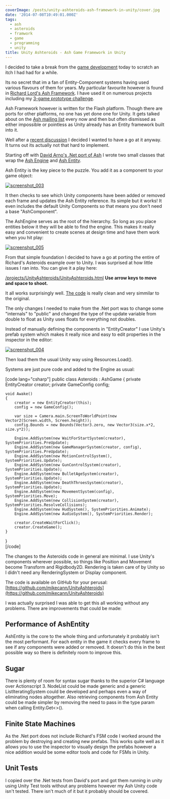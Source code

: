 ```yaml
---
coverImage: /posts/unity-ashteroids-ash-framework-in-unity/cover.jpg
date: '2014-07-08T10:49:01.000Z'
tags:
  - ash
  - asteroids
  - framwork
  - game
  - programming
  - unity
title: Unity Ashteroids - Ash Game Framework in Unity
---
```


I decided to take a break from the [game development](https://www.mikecann.co.uk/myprojects/mr-nibbles-3d/mr-nibbles-3d-menus-obscuring/) today to scratch an itch I had had for a while.

<!-- more -->

Its no secret that im a fan of Entity-Component systems having used various flavours of them for years. My particular favourite however is found in [Richard Lord's Ash Framework](https://www.ashframework.org/). I have used it on numerous projects including my [3-game prototype challenge](/posts/the-three-game-challenge/).

<!--more-->

Ash Framework however is written for the Flash platform. Though there are ports for other platforms, no one has yet done one for Unity. It gets talked about on the [Ash mailing list](https://groups.google.com/group/ash-framework?hl=en) every now and then but often dismissed as either impossible or pointless as Unity already has an Entity framework built into it.

Well after a [recent discussion](https://groups.google.com/forum/?hl=en#!topic/ash-framework/NrC5dQyBRkY) I decided I wanted to have a go at it anyway. It turns out its actually not that hard to implement.

Starting off with [David Arno's .Net port of Ash](https://github.com/DavidArno/Ash.NET) I wrote two small classes that wrap the [Ash Engine](https://github.com/mikecann/UnityAshteroids/blob/master/Assets/Ash/Unity/AshGame.cs) and [Ash Entity](https://github.com/mikecann/UnityAshteroids/blob/master/Assets/Ash/Unity/AshEntity.cs).

Ash Entity is the key piece to the puzzle. You add it as a component to your game object:

[![screenshot_003](https://www.mikecann.co.uk/wp-content/uploads/2014/07/screenshot_003.png)](https://www.mikecann.co.uk/wp-content/uploads/2014/07/screenshot_003.png)

It then checks to see which Unity components have been added or removed each frame and updates the Ash Entity reference. Its simple but it works! It even includes the default Unity Components so that means you don't need a base "AshComponent".

The AshEngine serves as the root of the hierarchy. So long as you place entities below it they will be able to find the engine. This makes it really easy and convenient to create scenes at design time and have them work when you hit play:

[![screenshot_005](https://www.mikecann.co.uk/wp-content/uploads/2014/07/screenshot_005.png)](https://www.mikecann.co.uk/wp-content/uploads/2014/07/screenshot_005.png)

From that simple foundation I decided to have a go at porting the entire of Richard's Asteroids example over to Unity. I was surprised at how little issues I ran into. You can give it a play here:

[/projects/UnityAshteroids/UnityAshteroids.html](/projects/UnityAshteroids/UnityAshteroids.html)
**Use arrow keys to move and space to shoot.**

It all works surprisingly well. [The code](https://github.com/mikecann/UnityAshteroids) is really clean and very simmilar to the original.

The only changes I needed to make from the .Net port was to change some "internals" to "public" and changed the type of the update variable from double to float as Unity uses floats for everything not doubles.

Instead of manually defining the components in "EntityCreator" I use Unity's prefab system which makes it really nice and easy to edit properties in the inspector in the editor:

[![screenshot_004](https://www.mikecann.co.uk/wp-content/uploads/2014/07/screenshot_004-1024x685.png)](https://www.mikecann.co.uk/wp-content/uploads/2014/07/screenshot_004.png)

Then load them the usual Unity way using Resources.Load().

Systems are just pure code and added to the Engine as usual:

[code lang="csharp"]
public class Asteroids : AshGame
{
private EntityCreator creator;
private GameConfig config;

    void Awake()
    {
    	creator = new EntityCreator(this);
    	config = new GameConfig();

    	var size = Camera.main.ScreenToWorldPoint(new Vector2(Screen.width, Screen.height));
    	config.Bounds = new Bounds(Vector3.zero, new Vector3(size.x*2, size.y*2));

    	Engine.AddSystem(new WaitForStartSystem(creator), SystemPriorities.PreUpdate);
    	Engine.AddSystem(new GameManagerSystem(creator, config), SystemPriorities.PreUpdate);
    	Engine.AddSystem(new MotionControlSystem(), SystemPriorities.Update);
    	Engine.AddSystem(new GunControlSystem(creator), SystemPriorities.Update);
    	Engine.AddSystem(new BulletAgeSystem(creator), SystemPriorities.Update);
    	Engine.AddSystem(new DeathThroesSystem(creator), SystemPriorities.Update);
    	Engine.AddSystem(new MovementSystem(config), SystemPriorities.Move);
    	Engine.AddSystem(new CollisionSystem(creator), SystemPriorities.ResolveCollisions);
    	Engine.AddSystem(new HudSystem(), SystemPriorities.Animate);
    	Engine.AddSystem(new AudioSystem(), SystemPriorities.Render);

    	creator.CreateWaitForClick();
    	creator.CreateGame();
    }

}  
[/code]

The changes to the Asteroids code in general are minimal. I use Unity's components wherever possible, so things like Position and Movement become Transform and Rigidbody2D. Rendering is taken care of by Unity so I didn't need any RenderingSystem or Display component.

The code is available on GitHub for your perusal: [https://github.com/mikecann/UnityAshteroids](https://github.com/mikecann/UnityAshteroids)

I was actually surprised I was able to get this all working without any problems. There are improvements that could be made:

## Performance of AshEntity

AshEntity is the core to the whole thing and unfortunately it probably isn't the most performant. For each entity in the game it checks every frame to see if any components were added or removed. It doesn't do this in the best possible way so there is definitely room to improve this.

## Sugar

There is plenty of room for syntax sugar thanks to the superior C# language over Actionscript 3\. NodeList could be made generic and a generic ListIteratingSystem could be developed and perhaps even a way of eliminating nodes altogether. Also retrieving components from Ash Entity could be made simpler by removing the need to pass in the type param when calling Entity.Get<>().

## Finite State Machines

As the .Net port does not include Richard's FSM code I worked around the problem by destroying and creating new prefabs. This works quite well as it allows you to use the inspector to visually design the prefabs however a nice addition would be some editor tools and code for FSMs in Unity.

## Unit Tests

I copied over the .Net tests from David's port and got them running in unity using Unity Test tools without any problems however my Ash Unity code isn't tested. There isn't much of it but it probably should be covered.
